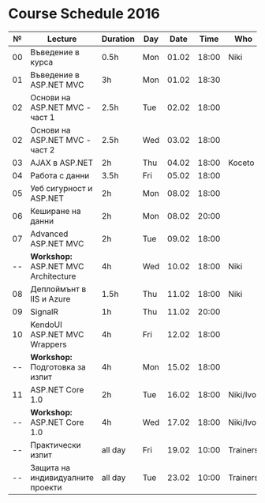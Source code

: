 ﻿# Course Schedule 2016
| №  | Lecture                                | Duration | Day | Date  | Time  | Who      |
|----|----------------------------------------|----------|-----|-------|-------|----------|
| 00 | Въведение в курса                      | 0.5h     | Mon | 01.02 | 18:00 | Niki     |
| 01 | Въведение в ASP.NET MVC                | 3h       | Mon | 01.02 | 18:30 |          |
| 02 | Основи на ASP.NET MVC - част 1         | 2.5h     | Tue | 02.02 | 18:00 |          |
| 02 | Основи на ASP.NET MVC - част 2         | 2.5h     | Wed | 03.02 | 18:00 |          |
| 03 | AJAX в ASP.NET                         | 2h       | Thu | 04.02 | 18:00 | Koceto   |
| 04 | Работа с данни                         | 3.5h     | Fri | 05.02 | 18:00 |          |
| 05 | Уеб сигурност и ASP.NET                | 2h       | Mon | 08.02 | 18:00 |          |
| 06 | Кеширане на данни                      | 2h       | Mon | 08.02 | 20:00 |          |
| 07 | Advanced ASP.NET MVC                   | 2h       | Tue | 09.02 | 18:00 |          |
| -- | **Workshop:** ASP.NET MVC Architecture | 4h       | Wed | 10.02 | 18:00 | Niki     |
| 08 | Деплоймънт в IIS и Azure               | 1.5h     | Thu | 11.02 | 18:00 | Niki     |
| 09 | SignalR                                | 1h       | Thu | 11.02 | 20:00 |          |
| 10 | KendoUI ASP.NET MVC Wrappers           | 4h       | Fri | 12.02 | 18:00 |          |
| -- | **Workshop:** Подготовка за изпит      | 4h       | Mon | 15.02 | 18:00 |          |
| 11 | ASP.NET Core 1.0                       | 2h       | Tue | 16.02 | 18:00 | Niki/Ivo |
| -- | **Workshop:** ASP.NET Core 1.0         | 4h       | Wed | 17.02 | 18:00 | Niki/Ivo |
| -- | Практически изпит                      | all day  | Fri | 19.02 | 10:00 | Trainers |
| -- | Защита на индивидуалните проекти       | all day  | Tue | 23.02 | 10:00 | Trainers |
